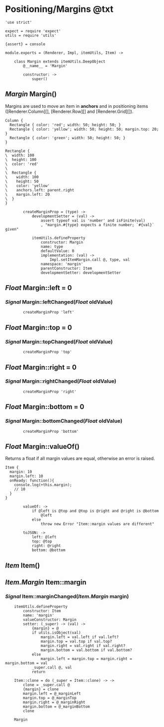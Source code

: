Positioning/Margins @txt
========================

	'use strict'

	expect = require 'expect'
	utils = require 'utils'

	{assert} = console

	module.exports = (Renderer, Impl, itemUtils, Item) ->

		class Margin extends itemUtils.DeepObject
			@__name__ = 'Margin'

			constructor: ->
				super()

*Margin* Margin()
-----------------

Margins are used to move an item in **anchors** and in positioning items
([Renderer.Column][], [Renderer.Row][] and [Renderer.Grid][]).

```style
Column {
  Rectangle { color: 'red'; width: 50; height: 50; }
  Rectangle { color: 'yellow'; width: 50; height: 50; margin.top: 20; }
  Rectangle { color: 'green'; width: 50; height: 50; }
}
```

```style
Rectangle {
\  width: 100
\  height: 100
\  color: 'red'
\
\  Rectangle {
\    width: 100
\    height: 50
\    color: 'yellow'
\    anchors.left: parent.right
\    margin.left: 20
\  }
}
```

			createMarginProp = (type) ->
				developmentSetter = (val) ->
					assert typeof val is 'number' and isFinite(val)
					, "margin.#{type} expects a finite number; `#{val}` given"

				itemUtils.defineProperty
					constructor: Margin
					name: type
					defaultValue: 0
					implementation: (val) ->
						Impl.setItemMargin.call @, type, val
					namespace: 'margin'
					parentConstructor: Item
					developmentSetter: developmentSetter

*Float* Margin::left = 0
------------------------

### *Signal* Margin::leftChanged(*Float* oldValue)

			createMarginProp 'left'

*Float* Margin::top = 0
-----------------------

### *Signal* Margin::topChanged(*Float* oldValue)

			createMarginProp 'top'

*Float* Margin::right = 0
-------------------------

### *Signal* Margin::rightChanged(*Float* oldValue)

			createMarginProp 'right'

*Float* Margin::bottom = 0
--------------------------

### *Signal* Margin::bottomChanged(*Float* oldValue)

			createMarginProp 'bottom'

*Float* Margin::valueOf()
--------------------------

Returns a float if all margin values are equal, otherwise an error is raised.

```
Item {
  margin: 10
  margin.left: 10
  onReady: function(){
  	console.log(+this.margin);
  	// 10
  }
}
```

			valueOf: ->
				if @left is @top and @top is @right and @right is @bottom
					@left
				else
					throw new Error "Item::margin values are different"

			toJSON: ->
				left: @left
				top: @top
				right: @right
				bottom: @bottom

*Item* Item()
-------------

*Item.Margin* Item::margin
--------------------------

### *Signal* Item::marginChanged(*Item.Margin* margin)

		itemUtils.defineProperty
			constructor: Item
			name: 'margin'
			valueConstructor: Margin
			setter: (_super) -> (val) ->
				{margin} = @
				if utils.isObject(val)
					margin.left = val.left if val.left?
					margin.top = val.top if val.top?
					margin.right = val.right if val.right?
					margin.bottom = val.bottom if val.bottom?
				else
					margin.left = margin.top = margin.right = margin.bottom = val
				_super.call @, val
				return

		Item::clone = do (_super = Item::clone) -> ->
			clone = _super.call @
			{margin} = clone
			margin.left = @_marginLeft
			margin.top = @_marginTop
			margin.right = @_marginRight
			margin.bottom = @_marginBottom
			clone

		Margin
